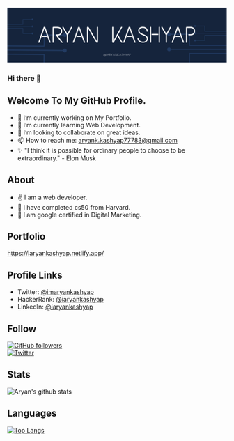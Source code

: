 [![Portfolio](https://github.com/iaryankashyap/iaryankashyap/raw/master/banner.png)](https://iaryankashyap.netlify.app/)

### Hi there 👋

## Welcome To My GitHub Profile.

- 🔭 I’m currently working on My Portfolio.
- 🌱 I’m currently learning Web Development.
- 🔬  I’m looking to collaborate on great ideas.
- 📫 How to reach me: <a href="mailto:aryank.kashyap77783@gmail.com">aryank.kashyap77783@gmail.com</a>
- ✨ "I think it is possible for ordinary people to choose to be extraordinary." - Elon Musk <br>

## About

- :v: I am a web developer.
- :raised_hands: I have completed cs50 from Harvard.
- :eyes: I am google certified in Digital Marketing.

## Portfolio

<a href="https://iaryankashyap.netlify.app/">https://iaryankashyap.netlify.app/</a>

## Profile Links

- Twitter: <a href="https://twitter.com/imaryankashyap">@imaryankashyap</a>
- HackerRank: <a href="https://www.hackerrank.com/iaryankashyap">@iaryankashyap</a>
- LinkedIn: <a href="https://www.linkedin.com/in/iaryankashyap/">@iaryankashyap</a>

## Follow

[![GitHub followers](https://img.shields.io/github/followers/iaryankashyap.svg?style=social&label=Follow&maxAge=2592000)](https://github.com/iaryankashyap?tab=followers)<br>
[![Twitter](https://img.shields.io/twitter/follow/imaryankashyap.svg?style=social&label=@imaryankashyap)](https://twitter.com/imaryankashyap)

## Stats

![Aryan's github stats](https://github-readme-stats.vercel.app/api?username=iaryankashyap&show_icons=true&theme=radical)

## Languages

[![Top Langs](https://github-readme-stats.vercel.app/api/top-langs/?username=iaryankashyap&theme=radical)](https://github.com/iaryankashyap/)
